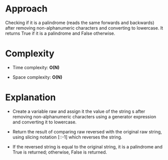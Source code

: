 # Approach

Checking if it is a palindrome (reads the same forwards and backwards) after removing non-alphanumeric characters and converting to lowercase. It returns True if it is a palindrome and False otherwise.
# Complexity

- Time complexity: **O(N)**

- Space complexity: **O(N)**


# Explanation

- Create a variable raw and assign it the value of the string s after removing non-alphanumeric characters using a generator expression and converting it to lowercase.

- Return the result of comparing raw reversed with the original raw string, using slicing notation [::-1] which reverses the string.

- If the reversed string is equal to the original string, it is a palindrome and True is returned; otherwise, False is returned.

